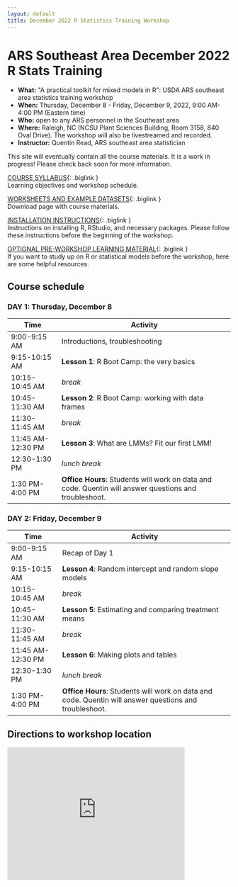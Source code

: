 ```yaml
---
layout: default
title: December 2022 R Statistics Training Workshop
---
```


# ARS Southeast Area December 2022 R Stats Training

- **What:** "A practical toolkit for mixed models in R": USDA ARS southeast area statistics training workshop
- **When:** Thursday, December 8 - Friday, December 9, 2022, 9:00 AM-4:00 PM (Eastern time)
- **Who:** open to any ARS personnel in the Southeast area
- **Where:** Raleigh, NC (NCSU Plant Sciences Building, Room 3158, 840 Oval Drive). The workshop will also be livestreamed and recorded.
- **Instructor:** Quentin Read, ARS southeast area statistician

This site will eventually contain all the course materials. It is a work in progress! Please check back soon for more information.

[COURSE SYLLABUS](syllabus){: .biglink }  
Learning objectives and workshop schedule.

[WORKSHEETS AND EXAMPLE DATASETS](worksheets){: .biglink }  
Download page with course materials.

[INSTALLATION INSTRUCTIONS](install){: .biglink }  
Instructions on installing R, RStudio, and necessary packages. Please follow these instructions before the beginning of the workshop.

[OPTIONAL PRE-WORKSHOP LEARNING MATERIAL](pre-workshop-materials){: .biglink }  
If you want to study up on R or statistical models before the workshop, here are some helpful resources.

## Course schedule

### DAY 1: Thursday, December 8

Time                      | Activity
------------------------- | ----------------------------------------------------------
9:00-9:15 AM              | Introductions, troubleshooting
9:15-10:15 AM             | **Lesson 1**: R Boot Camp: the very basics
10:15-10:45 AM            | *break*
10:45-11:30 AM            | **Lesson 2**: R Boot Camp: working with data frames
11:30-11:45 AM            | *break*
11:45 AM-12:30 PM         | **Lesson 3**: What are LMMs? Fit our first LMM!
12:30-1:30 PM             | *lunch break*
1:30 PM-4:00 PM           | **Office Hours**: Students will work on data and code. Quentin will answer questions and troubleshoot.

### DAY 2: Friday, December 9

Time                      | Activity
------------------------- | ----------------------------------------------------------
9:00-9:15 AM              | Recap of Day 1
9:15-10:15 AM             | **Lesson 4**: Random intercept and random slope models
10:15-10:45 AM            | *break*
10:45-11:30 AM            | **Lesson 5**: Estimating and comparing treatment means
11:30-11:45 AM            | *break*
11:45 AM-12:30 PM         | **Lesson 6**: Making plots and tables
12:30-1:30 PM             | *lunch break*
1:30 PM-4:00 PM           | **Office Hours**: Students will work on data and code. Quentin will answer questions and troubleshoot.

## Directions to workshop location

<iframe src="https://www.google.com/maps/embed?pb=!1m18!1m12!1m3!1d2160.513966640391!2d-78.67336300399158!3d35.772592598405566!2m3!1f0!2f0!3f0!3m2!1i1024!2i768!4f13.1!3m3!1m2!1s0x89acf59dd16aca53%3A0xecca9784eeed7741!2s840%20Oval%20Dr%2C%20Raleigh%2C%20NC%2027606!5e0!3m2!1sen!2sus!4v1664893102385!5m2!1sen!2sus" width="400" height="300" style="border:0;" allowfullscreen="" loading="lazy" referrerpolicy="no-referrer-when-downgrade"></iframe>
